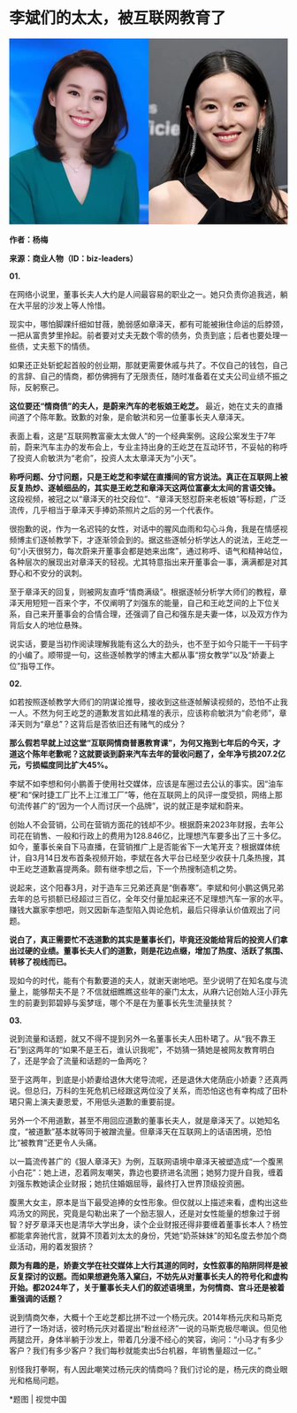 # 李斌们的太太，被互联网教育了

![584cdd498c63448d9f7cf8512df7f9e6.jpg](https://raw.githubusercontent.com/qqhsx/qqnews_image/main/2024/03/24/李斌们的太太，被互联网教育了/584cdd498c63448d9f7cf8512df7f9e6.jpg)

**作者：杨梅**

**来源：商业人物（ID：biz-leaders）**

**01.**

在网络小说里，董事长夫人大约是人间最容易的职业之一。她只负责你追我逃，躺在大平层的沙发上等人怜惜。

现实中，哪怕脚踝纤细如甘薇，脆弱感如章泽天，都有可能被揪住命运的后脖颈，一把从富贵梦里拎起。前者要对丈夫无数个零的债务，负责到底；后者也要处理一些债，丈夫惹下的情债。

如果还正处斩蛇起首般的创业期，那就更需要休戚与共了。不仅自己的钱包，自己的言辞、自己的情商，都仿佛拥有了无限责任，随时准备着在丈夫公司业绩不振之际，反躬察己。

**这位要还“情商债”的夫人，是蔚来汽车的老板娘王屹芝。** 最近，她在丈夫的直播间道了个陈年歉。致歉的对象，是俞敏洪和另一位董事长夫人章泽天。

表面上看，这是“互联网教富豪太太做人”的一个经典案例。这段公案发生于7年前，蔚来汽车主办的发布会上，专业主持出身的王屹芝在互动环节，不妥帖的称呼了投资人俞敏洪为“老俞”，投资人太太章泽天为“小天”。

**称呼问题、分寸问题，只是王屹芝和李斌在直播间的官方说法。真正在互联网上被反复热炒、逐帧细品的，其实是王屹芝和章泽天这两位富豪太太间的言语交锋。**
这段视频，被冠之以“章泽天的社交段位”、“章泽天怒怼蔚来老板娘”等标题，广泛流传，几乎相当于章泽天手捧奶茶照片之后的另一个代表作。

很抱歉的说，作为一名迟钝的女性，对话中的腥风血雨和勾心斗角，我是在情感视频博主们逐帧教学下，才逐渐领会到的。据这些逐帧分析学达人的说法，王屹芝一句“小天很努力，每次蔚来开董事会都是她来出席”，通过称呼、语气和精神站位，各种层次的展现出对章泽天的轻视。尤其特意指出来开董事会一事，满满都是对其野心和不安分的讽刺。

至于章泽天的回复，则被网友直呼“情商满级”。根据逐帧分析学大师们的教程，章泽天用短短一百来个字，不仅阐明了刘强东的能量，自己和王屹芝间的上下位关系，自己来开董事会的合情合理，还强调了自己和强东是夫妻一体，以及双方作为背后女人的地位悬殊。

说实话，要是当初作阅读理解我能有这么大的劲头，也不至于如今只能干一干码字的小编了。顺带提一句，这些逐帧教学的博主大都从事“捞女教学”以及“娇妻上位”指导工作。

**02.**

如若按照逐帧教学大师们的阴谋论推导，接收到这些逐帧解读视频的，恐怕不止我一人。不然为何王屹芝的道歉发言如此精准的表示，应该称俞敏洪为“俞老师”，章泽天则为“章总”？这背后是否依旧还有赌气的成分？

**那么假若早就上过这堂“互联网情商普惠教育课”，为何又拖到七年后的今天，才道这个陈年老歉呢？这就要谈到蔚来汽车去年的营收问题了，全年净亏损207.2亿元，亏损幅度同比扩大45%。**

李斌不如李想和何小鹏善于使用社交媒体，应该是车圈过去公认的事实。因“油车梗”和“保时捷工厂比不上江淮工厂”等，他在互联网上的风评一度受损，网络上那句流传甚广的“因为一个人而讨厌一个品牌”，说的就正是李斌和蔚来。

创始人不会营销，公司在营销方面花的钱却不少。根据蔚来2023年财报，去年公司花在销售、一般和行政上的费用为128.846亿，比理想汽车要多出了三十多亿。如今，董事长亲自下马直播，在营销推广上是否能省下一大笔开支？根据媒体统计，自3月14日发布首条视频开始，李斌在各大平台已经至少收获十几条热搜，其中王屹芝道歉喜提两条。颇有继李想之后，下一个热搜制造机之势。

说起来，这个阳春3月，对于造车三兄弟还真是“倒春寒”。李斌和何小鹏这俩兄弟去年的总亏损额已经超过三百亿，全年交付量加起来还不足理想汽车一家的水平。赚钱大赢家李想吧，则又因新车造型陷入舆论危机，最后只得承认价值观出了问题。

**说白了，真正需要忙不迭道歉的其实是董事长们，毕竟还没能给背后的投资人们拿出过硬的业绩。董事长夫人们的道歉，则是花边点缀，增加了热度、活跃了氛围、转移了视线而已。**

现如今的时代，能有个有歉要道的夫人，就谢天谢地吧。至少说明了在知名度与流量上，能够帮夫不是？不信就细瞧瞧这些年的豪门太太，从麻六记创始人汪小菲先生的前妻到郭碧婷与奚梦瑶，哪个不是在为董事长先生流量扶贫？

**03.**

说到流量和话题，就又不得不提到另外一名董事长夫人田朴珺了。从“我不靠王石”到这两年的“如果不是王石，谁认识我呢”，不妨猜一猜她是被网友教育明白了，还是学会了流量和话题的一鱼两吃？

至于这两年，到底是小娇妻给退休大佬导流呢，还是退休大佬荫庇小娇妻？还真两说。但总归，万科的生死危机已经跟这两位没了关系，而恐怕这也有幸构成了田朴珺只需上演夫妻恩爱，不用低头道歉的重要前提。

另外一个不用道歉，甚至不用回应道歉的董事长夫人，就是章泽天了。以她知名度，“被道歉”基本就等同于被蹭流量。但章泽天在互联网上的话语困境，恐怕比“被教育”还更令人头痛。

以一篇流传甚广的《狠人章泽天》为例，互联网语境中章泽天被塑造成“一个腹黑小白花”：她上进，忍着网友嘲笑，靠边也要挤进名流圈；她努力提升自我，缠着刘强东教她读企业财报；她抗住婚姻屈辱，最终打入世界顶级投资圈。

腹黑大女主，原本是当下最受追捧的女性形象。但仅就以上描述来看，虚构出这些鸡汤文的网民，究竟是勾勒出来了一个励志狠人，还是对女性能量的想象过于弱智？好歹章泽天也是清华大学出身，读个企业财报还得非要缠着董事长本人？杨笠都能拿奔驰代言，就算不顶着刘太太的身份，凭她“奶茶妹妹”的知名度去参加个商业活动，用的着发狠挤？

**颇为有趣的是，娇妻文学在社交媒体上大行其道的同时，女性叙事的陷阱同样是被反复探讨的议题。而如果想避免落入窠臼，不妨先从对董事长夫人的符号化和虚构开始。都2024年了，关于董事长夫人们的叙述语境里，为何情商、宫斗还是被着重强调的话题？**

说到情商欠奉，大概十个王屹芝都比拼不过一个杨元庆。2014年杨元庆和马斯克进行了一场对话，彼时杨元庆对着提出“粉丝经济”一说的马斯克极尽嘲讽。但见他两腿岔开，身体半躺于沙发上，带着几分漫不经心的笑容，询问：“小马才有多少客户？我们有多少客户？我们每秒就能卖出5台机器，年销售量超过一亿。”

别怪我打拳啊，有人因此嘲笑过杨元庆的情商吗？我们讨论的是，杨元庆的商业眼光和格局问题。

*题图 | 视觉中国

